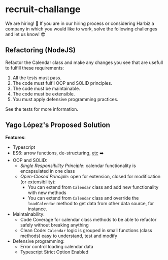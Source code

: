 # recruit-challange
We are hiring! 🚀 If you are in our hiring process or considering Harbiz a company in which you would like to work, solve the following challenges and let us know! 😎


## Refactoring (NodeJS)
Refactor the Calendar class and make any changes you see that are usefull to fulfill these requirements:

1. All the tests must pass.
2. The code must fulfil OOP and SOLID principles.
3. The code must be maintainable.
4. The code must be extensible.
5. You must apply defensive programming practices.

See the tests for more information.

## Yago López's Proposed Solution

**Features**:

- Typescript
- ES6: arrow functions, de-structuring, [etc](https://www.w3schools.com/js/js_es6.asp) ➡️
- OOP and SOLID:
  - *Single Responsibility Principle*: calendar functionality is encapsulated in one class
  - *Open-Closed Principle*: open for extension, closed for modification (or extensibility): 
    - You can extend from `Calendar` class and add new functionality with new methods
    - You can extend from `Calendar` class and override the `loadCalendar` method to get data from other data source, for instance.
- Maintainability: 
  - Code Coverage for calendar class methods to be able to refactor safely without breaking anything
  - Clean Code: `Calendar` logic is grouped in small functions (class methods) easy to understand, test and modify
- Defensive programming: 
  - Error control loading calendar data
  - Typescript Strict Option Enabled
